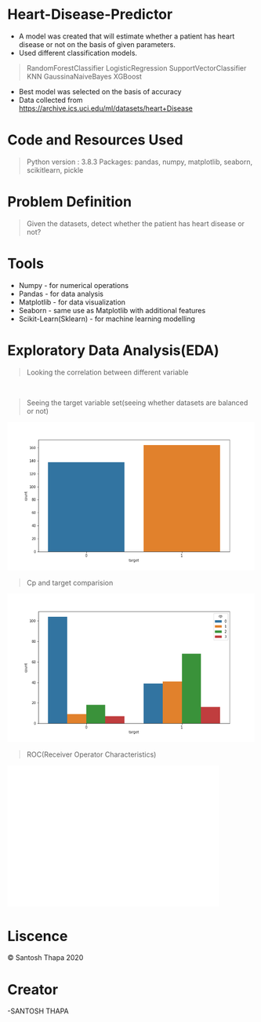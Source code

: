 # Heart-Disease-Predictor
* A model was created that will estimate whether a patient has heart disease or not on the basis of given parameters.
* Used different classification models.
> RandomForestClassifier
> LogisticRegression
> SupportVectorClassifier
> KNN
> GaussinaNaiveBayes
> XGBoost
* Best model was selected on the basis of accuracy
* Data collected from https://archive.ics.uci.edu/ml/datasets/heart+Disease

# Code and Resources Used
> Python version : 3.8.3 Packages: pandas, numpy, matplotlib, seaborn, scikitlearn, pickle

# Problem Definition
> Given the datasets, detect whether the patient has heart disease or not?

# Tools
* Numpy - for numerical operations
* Pandas - for data analysis
* Matplotlib - for data visualization
* Seaborn - same use as Matplotlib with additional features
* Scikit-Learn(Sklearn) - for machine learning modelling

# Exploratory Data Analysis(EDA)
> Looking the correlation between different variable
<img scr="heatmap.png"/>

> Seeing the target variable set(seeing whether datasets are balanced or not)
<img src="count.png"/>

> Cp and target comparision
<img src="cp.png"/>

> ROC(Receiver Operator Characteristics)
<img src="roc.png"/>

# Liscence
©️ Santosh Thapa 2020

# Creator
-SANTOSH THAPA
